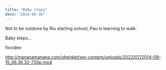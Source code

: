 ```yaml
---
title: "Baby steps"
date: "2014-09-16"
---
```


Not to be outdone by Riu starting school, Pau is learning to walk.

Baby steps…


fixvideo

http://mananamanana.com/ohpiglet/wp-content/uploads/2022/07/2014-09-15_06.36.32-720p.mp4
